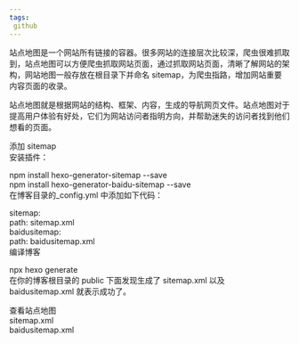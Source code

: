 ```yaml
---
tags:
 github
---
```

站点地图是一个网站所有链接的容器。很多网站的连接层次比较深，爬虫很难抓取到，站点地图可以方便爬虫抓取网站页面，通过抓取网站页面，清晰了解网站的架构，网站地图一般存放在根目录下并命名 sitemap，为爬虫指路，增加网站重要内容页面的收录。

站点地图就是根据网站的结构、框架、内容，生成的导航网页文件。站点地图对于提高用户体验有好处，它们为网站访问者指明方向，并帮助迷失的访问者找到他们想看的页面。

添加 sitemap  
安装插件：  

npm install hexo-generator-sitemap --save  
npm install hexo-generator-baidu-sitemap --save  
在博客目录的_config.yml 中添加如下代码：  


sitemap:    
    path: sitemap.xml  
baidusitemap:    
    path: baidusitemap.xml  
编译博客  

npx hexo generate  
在你的博客根目录的 public 下面发现生成了 sitemap.xml 以及 baidusitemap.xml 就表示成功了。    

查看站点地图  
sitemap.xml  
baidusitemap.xml

